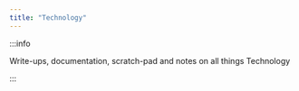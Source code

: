 ```yaml
---
title: "Technology"
---
```


:::info

Write-ups, documentation, scratch-pad and notes on all things Technology

:::

